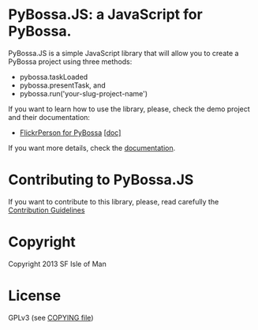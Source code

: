# PyBossa.JS: a JavaScript for PyBossa.

PyBossa.JS is a simple JavaScript library that will allow you to create
a PyBossa project using three methods:

* pybossa.taskLoaded
* pybossa.presentTask, and
* pybossa.run('your-slug-project-name')

If you want to learn how to use the library, please, check the demo project and their documentation:

* [FlickrPerson for PyBossa](https://github.com/PyBossa/app-flickrperson) [[doc]](http://docs.pybossa.com/en/latest/user/create-application-tutorial.html)

If you want more details, check the [documentation](http://pybossajs.rtfd.org).

# Contributing to PyBossa.JS

If you want to contribute to this library, please, read carefully the
[Contribution Guidelines](CONTRIBUTING.md)

# Copyright

Copyright 2013 SF Isle of Man

# License

GPLv3 (see [COPYING file](COPYING))

